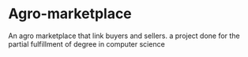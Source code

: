 # Agro-marketplace
An agro marketplace that link buyers and sellers. a project done for the partial fulfillment of degree in computer science 
